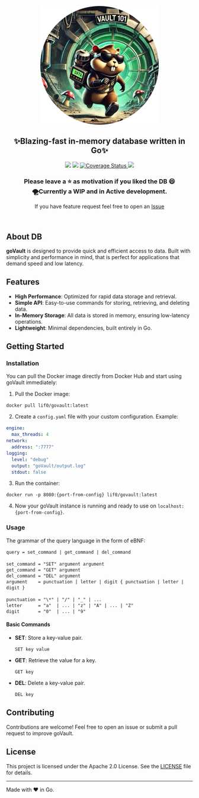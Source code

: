 <div align="center">
<img src=".github/assets/goVault_poster_round.png" > 
<h2 align="center">✨Blazing-fast in-memory database written in Go✨</h2>

<p align="center">
<img src="https://github.com/lif0/goVault/actions/workflows/coverallsapp.yml/badge.svg"/>
<img src="https://goreportcard.com/badge/github.com/lif0/goVault" />
<a href='https://coveralls.io/github/lif0/goVault?branch=main'>
  <img src='https://coveralls.io/repos/github/lif0/goVault/badge.svg?branch=main' alt='Coverage Status' />
</a>
<a href="https://github.com/lif0/goVault/blob/main/LICENSE">
  <img src="https://img.shields.io/github/license/lif0/goVault.svg?logo=github&labelColor=rgb(64%2C70%2C78" />
</a>
</p>

<h3 align="center">Please leave a ⭐ as motivation if you liked the DB 😄
<br>🌪️Currently a WIP and in Active development.</h3>

<h>If you have feature request feel free to open an [Issue](https://github.com/lif0/goVault/issues/new/choose)</h4>
</div>
<br />


## About DB
**goVault**  is designed to provide quick and efficient access to data. Built with simplicity and performance in mind, that is perfect for applications that demand speed and low latency.

## Features

- **High Performance**: Optimized for rapid data storage and retrieval.
- **Simple API**: Easy-to-use commands for storing, retrieving, and deleting data.
- **In-Memory Storage**: All data is stored in memory, ensuring low-latency operations.
- **Lightweight**: Minimal dependencies, built entirely in Go.

## Getting Started

### Installation

You can pull the Docker image directly from Docker Hub and start using goVault immediately:

1. Pull the Docker image:
```
docker pull lif0/govault:latest
```

2. Create a `config.yaml` file with your custom configuration. Example:
```yaml
engine:
  max_threads: 4
network:
  address: ":7777"
logging:
  level: "debug"
  output: "goVault/output.log"
  stdout: false
```

3. Run the container:
```
docker run -p 8080:{port-from-config} lif0/govault:latest
```

4. Now your goVault instance is running and ready to use on ```localhost:{port-from-config}```.

### Usage

The grammar of the query language in the form of eBNF:
```
query = set_command | get_command | del_command

set_command = "SET" argument argument
get_command = "GET" argument
del_command = "DEL" argument
argument    = punctuation | letter | digit { punctuation | letter | digit }

punctuation = "\*" | "/" | "_" | ...
letter      = "a"  | ... | "z" | "A" | ... | "Z"
digit       = "0"  | ... | "9"
```

#### Basic Commands

- **SET**: Store a key-value pair.
  ```
  SET key value
  ```
- **GET**: Retrieve the value for a key.
  ```
  GET key
  ```
- **DEL**: Delete a key-value pair.
  ```
  DEL key
  ```  

## Contributing

Contributions are welcome! Feel free to open an issue or submit a pull request to improve goVault.

## License

This project is licensed under the Apache 2.0 License. See the [LICENSE](LICENSE) file for details.

---

Made with ❤️ in Go.
